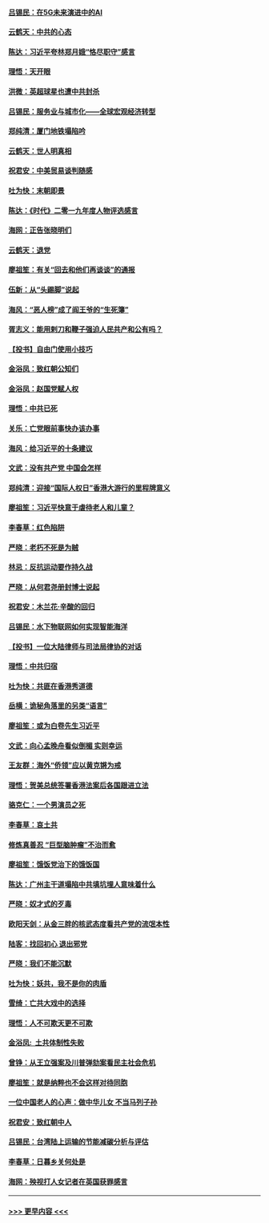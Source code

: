 #### [吕锡民：在5G未来演进中的AI](../pages/nsc993/n11730010.md?t=12191511) 
#### [云鹤天：中共的心态](../pages/nsc993/n11729906.md?t=12191511) 
#### [陈达：习近平夸林郑月娥“恪尽职守”感言](../pages/nsc993/n11729881.md?t=12191511) 
#### [理悟：天开眼](../pages/nsc993/n11729699.md?t=12191511) 
#### [洪微：英超球星也遭中共封杀](../pages/nsc993/n11727243.md?t=12191511) 
#### [吕锡民：服务业与城市化——全球宏观经济转型](../pages/nsc993/n11725845.md?t=12191511) 
#### [郑纯清：厦门地铁塌陷吟](../pages/nsc993/n11725813.md?t=12191511) 
#### [云鹤天：世人明真相](../pages/nsc993/n11725621.md?t=12191511) 
#### [祝君安：中美贸易谈判随感](../pages/nsc993/n11725609.md?t=12191511) 
#### [吐为快：末朝即景](../pages/nsc993/n11723365.md?t=12191511) 
#### [陈达：《时代》二零一九年度人物评选感言](../pages/nsc993/n11723337.md?t=12191511) 
#### [海网：正告张晓明们](../pages/nsc993/n11723228.md?t=12191511) 
#### [云鹤天：退党](../pages/nsc993/n11723056.md?t=12191511) 
#### [廖祖笙：有关“回去和他们再谈谈”的通报](../pages/nsc993/n11722442.md?t=12191511) 
#### [伍新：从“头踢脚”说起](../pages/nsc993/n11722429.md?t=12191511) 
#### [海风：“恶人榜”成了阎王爷的“生死簿”](../pages/nsc993/n11722272.md?t=12191511) 
#### [胥志义：能用剌刀和鞭子强迫人民共产和公有吗？](../pages/nsc993/n11720569.md?t=12191511) 
#### [【投书】自由门使用小技巧](../pages/nsc993/n11720180.md?t=12191511) 
#### [金浴凤：致红朝公知们](../pages/nsc993/n11720563.md?t=12191511) 
#### [金浴凤：赵国党赋人权](../pages/nsc993/n11720533.md?t=12191511) 
#### [理悟：中共已死](../pages/nsc993/n11720233.md?t=12191511) 
#### [关乐：亡党眼前事快办该办事](../pages/nsc993/n11719160.md?t=12191511) 
#### [海风：给习近平的十条建议](../pages/nsc993/n11717616.md?t=12191511) 
#### [文武：没有共产党 中国会怎样](../pages/nsc993/n11717584.md?t=12191511) 
#### [郑纯清：迎接“国际人权日”香港大游行的里程牌意义](../pages/nsc993/n11717417.md?t=12191511) 
#### [廖祖笙：习近平快意于虐待老人和儿童？](../pages/nsc993/n11715313.md?t=12191511) 
#### [李春草：红色陷阱](../pages/nsc993/n11715029.md?t=12191511) 
#### [严晓：老朽不死是为贼](../pages/nsc993/n11712910.md?t=12191511) 
#### [林忌：反抗运动要作持久战](../pages/nsc993/n11712623.md?t=12191511) 
#### [严晓：从何君尧册封博士说起](../pages/nsc993/n11712465.md?t=12191511) 
#### [祝君安：木兰花·辛酸的回归](../pages/nsc993/n11712381.md?t=12191511) 
#### [吕锡民：水下物联网如何实现智能海洋](../pages/nsc993/n11711158.md?t=12191511) 
#### [【投书】一位大陆律师与司法局律协的对话](../pages/nsc993/n11709675.md?t=12191511) 
#### [理悟：中共归宿](../pages/nsc993/n11710059.md?t=12191511) 
#### [吐为快：共匪在香港秀道德](../pages/nsc993/n11709979.md?t=12191511) 
#### [岳横：诡秘角落里的另类“语言”](../pages/nsc993/n11709792.md?t=12191511) 
#### [廖祖笙：或为白卷先生习近平](../pages/nsc993/n11708330.md?t=12191511) 
#### [文武：向心孟晚舟看似倒楣 实则幸运](../pages/nsc993/n11708236.md?t=12191511) 
#### [王友群：海外“侨领”应以黄克锵为戒](../pages/nsc993/n11706176.md?t=12191511) 
#### [理悟：贺美总统签署香港法案后各国跟进立法](../pages/nsc993/n11706853.md?t=12191511) 
#### [骆克仁：一个男演员之死](../pages/nsc993/n11706677.md?t=12191511) 
#### [李春草：哀土共](../pages/nsc993/n11706255.md?t=12191511) 
#### [修炼真善忍 “巨型脑肿瘤”不治而愈](../pages/nsc993/n11705340.md?t=12191511) 
#### [廖祖笙：饿饭党治下的饿饭国](../pages/nsc993/n11705085.md?t=12191511) 
#### [陈达：广州主干道塌陷中共填坑埋人意味着什么](../pages/nsc993/n11705046.md?t=12191511) 
#### [严晓：奴才式的歹毒](../pages/nsc993/n11704826.md?t=12191511) 
#### [欧阳天剑：从金三胖的核武态度看共产党的流氓本性](../pages/nsc993/n11702238.md?t=12191511) 
#### [陆客：找回初心 退出邪党](../pages/nsc993/n11702213.md?t=12191511) 
#### [严晓：我们不能沉默](../pages/nsc993/n11702110.md?t=12191511) 
#### [吐为快：妖共，我不是你的肉盾](../pages/nsc993/n11701366.md?t=12191511) 
#### [雪绮：亡共大戏中的选择](../pages/nsc993/n11699922.md?t=12191511) 
#### [理悟：人不可欺天更不可欺](../pages/nsc993/n11699657.md?t=12191511) 
#### [金浴凤:  土共体制性失败](../pages/nsc993/n11699361.md?t=12191511) 
#### [曾铮：从王立强案及川普弹劾案看民主社会危机](../pages/nsc993/n11699318.md?t=12191511) 
#### [廖祖笙：就是纳粹也不会这样对待同胞](../pages/nsc993/n11697658.md?t=12191511) 
#### [一位中国老人的心声：做中华儿女 不当马列子孙](../pages/nsc993/n11697525.md?t=12191511) 
#### [祝君安：致红朝中人](../pages/nsc993/n11697518.md?t=12191511) 
#### [吕锡民：台湾陆上运输的节能减碳分析与评估](../pages/nsc993/n11694983.md?t=12191511) 
#### [李春草：日暮乡关何处是](../pages/nsc993/n11694805.md?t=12191511) 
#### [海网：殃视打人女记者在英国获罪感言](../pages/nsc993/n11693832.md?t=12191511) 

----
#### [ >>> 更早内容 <<< ](../indexes/nsc993-earlier.md)
